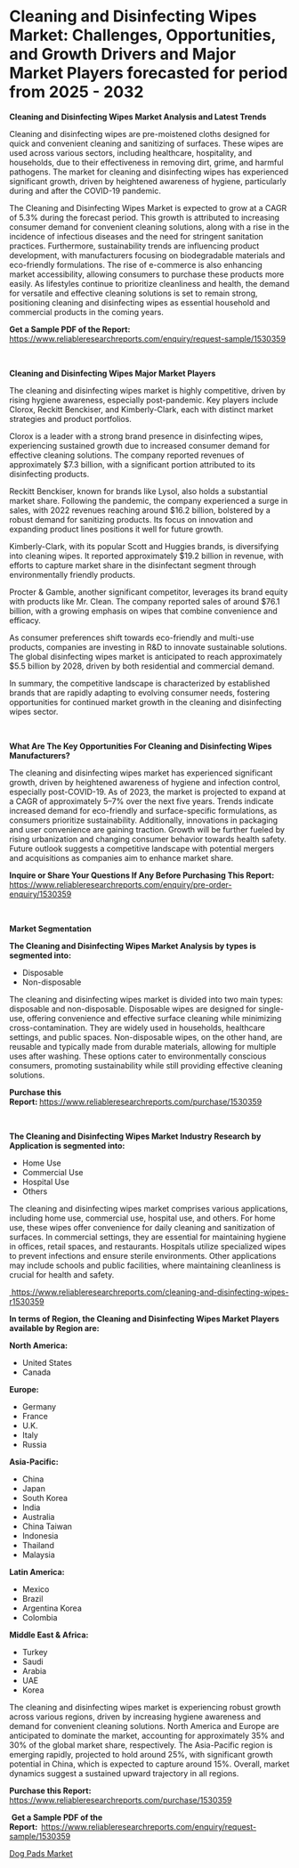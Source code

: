 <p><h1>Cleaning and Disinfecting Wipes Market: Challenges, Opportunities, and Growth Drivers and Major Market Players forecasted for period from 2025 - 2032</h1></p><p><strong>Cleaning and Disinfecting Wipes Market Analysis and Latest Trends</strong></p>
<p><p>Cleaning and disinfecting wipes are pre-moistened cloths designed for quick and convenient cleaning and sanitizing of surfaces. These wipes are used across various sectors, including healthcare, hospitality, and households, due to their effectiveness in removing dirt, grime, and harmful pathogens. The market for cleaning and disinfecting wipes has experienced significant growth, driven by heightened awareness of hygiene, particularly during and after the COVID-19 pandemic.</p><p>The Cleaning and Disinfecting Wipes Market is expected to grow at a CAGR of 5.3% during the forecast period. This growth is attributed to increasing consumer demand for convenient cleaning solutions, along with a rise in the incidence of infectious diseases and the need for stringent sanitation practices. Furthermore, sustainability trends are influencing product development, with manufacturers focusing on biodegradable materials and eco-friendly formulations. The rise of e-commerce is also enhancing market accessibility, allowing consumers to purchase these products more easily. As lifestyles continue to prioritize cleanliness and health, the demand for versatile and effective cleaning solutions is set to remain strong, positioning cleaning and disinfecting wipes as essential household and commercial products in the coming years.</p></p>
<p><strong>Get a Sample PDF of the Report:&nbsp;</strong> <a href="https://www.reliableresearchreports.com/enquiry/request-sample/1530359?utm_campaign=2187&utm_medium=2&utm_source=Github&utm_content=ia&utm_term=07022025&utm_id=cleaning-and-disinfecting-wipes">https://www.reliableresearchreports.com/enquiry/request-sample/1530359</a></p>
<p>&nbsp;</p>
<p><strong>Cleaning and Disinfecting Wipes Major Market Players</strong></p>
<p><p>The cleaning and disinfecting wipes market is highly competitive, driven by rising hygiene awareness, especially post-pandemic. Key players include Clorox, Reckitt Benckiser, and Kimberly-Clark, each with distinct market strategies and product portfolios.</p><p>Clorox is a leader with a strong brand presence in disinfecting wipes, experiencing sustained growth due to increased consumer demand for effective cleaning solutions. The company reported revenues of approximately $7.3 billion, with a significant portion attributed to its disinfecting products.</p><p>Reckitt Benckiser, known for brands like Lysol, also holds a substantial market share. Following the pandemic, the company experienced a surge in sales, with 2022 revenues reaching around $16.2 billion, bolstered by a robust demand for sanitizing products. Its focus on innovation and expanding product lines positions it well for future growth.</p><p>Kimberly-Clark, with its popular Scott and Huggies brands, is diversifying into cleaning wipes. It reported approximately $19.2 billion in revenue, with efforts to capture market share in the disinfectant segment through environmentally friendly products.</p><p>Procter & Gamble, another significant competitor, leverages its brand equity with products like Mr. Clean. The company reported sales of around $76.1 billion, with a growing emphasis on wipes that combine convenience and efficacy.</p><p>As consumer preferences shift towards eco-friendly and multi-use products, companies are investing in R&D to innovate sustainable solutions. The global disinfecting wipes market is anticipated to reach approximately $5.5 billion by 2028, driven by both residential and commercial demand.</p><p>In summary, the competitive landscape is characterized by established brands that are rapidly adapting to evolving consumer needs, fostering opportunities for continued market growth in the cleaning and disinfecting wipes sector.</p></p>
<p>&nbsp;</p>
<p><strong>What Are The Key Opportunities For Cleaning and Disinfecting Wipes Manufacturers?</strong></p>
<p><p>The cleaning and disinfecting wipes market has experienced significant growth, driven by heightened awareness of hygiene and infection control, especially post-COVID-19. As of 2023, the market is projected to expand at a CAGR of approximately 5–7% over the next five years. Trends indicate increased demand for eco-friendly and surface-specific formulations, as consumers prioritize sustainability. Additionally, innovations in packaging and user convenience are gaining traction. Growth will be further fueled by rising urbanization and changing consumer behavior towards health safety. Future outlook suggests a competitive landscape with potential mergers and acquisitions as companies aim to enhance market share.</p></p>
<p><strong>Inquire or Share Your Questions If Any Before Purchasing This Report:</strong> <a href="https://www.reliableresearchreports.com/enquiry/pre-order-enquiry/1530359?utm_campaign=2187&utm_medium=2&utm_source=Github&utm_content=ia&utm_term=07022025&utm_id=cleaning-and-disinfecting-wipes">https://www.reliableresearchreports.com/enquiry/pre-order-enquiry/1530359</a></p>
<p>&nbsp;</p>
<p><strong>Market Segmentation</strong></p>
<p><strong>The Cleaning and Disinfecting Wipes Market Analysis by types is segmented into:</strong></p>
<p><ul><li>Disposable</li><li>Non-disposable</li></ul></p>
<p><p>The cleaning and disinfecting wipes market is divided into two main types: disposable and non-disposable. Disposable wipes are designed for single-use, offering convenience and effective surface cleaning while minimizing cross-contamination. They are widely used in households, healthcare settings, and public spaces. Non-disposable wipes, on the other hand, are reusable and typically made from durable materials, allowing for multiple uses after washing. These options cater to environmentally conscious consumers, promoting sustainability while still providing effective cleaning solutions.</p></p>
<p><strong>Purchase this Report:&nbsp;</strong><a href="https://www.reliableresearchreports.com/purchase/1530359?utm_campaign=2187&utm_medium=2&utm_source=Github&utm_content=ia&utm_term=07022025&utm_id=cleaning-and-disinfecting-wipes">https://www.reliableresearchreports.com/purchase/1530359</a></p>
<p>&nbsp;</p>
<p><strong>The Cleaning and Disinfecting Wipes Market Industry Research by Application is segmented into:</strong></p>
<p><ul><li>Home Use</li><li>Commercial Use</li><li>Hospital Use</li><li>Others</li></ul></p>
<p><p>The cleaning and disinfecting wipes market comprises various applications, including home use, commercial use, hospital use, and others. For home use, these wipes offer convenience for daily cleaning and sanitization of surfaces. In commercial settings, they are essential for maintaining hygiene in offices, retail spaces, and restaurants. Hospitals utilize specialized wipes to prevent infections and ensure sterile environments. Other applications may include schools and public facilities, where maintaining cleanliness is crucial for health and safety.</p></p>
<p><a href="https://www.reliableresearchreports.com/cleaning-and-disinfecting-wipes-r1530359?utm_campaign=2187&utm_medium=2&utm_source=Github&utm_content=ia&utm_term=07022025&utm_id=cleaning-and-disinfecting-wipes">&nbsp;https://www.reliableresearchreports.com/cleaning-and-disinfecting-wipes-r1530359</a></p>
<p><strong>In terms of Region, the Cleaning and Disinfecting Wipes Market Players available by Region are:</strong></p>
<p>
    <p> <strong> North America: </strong>
        <ul>
            <li>United States</li>
            <li>Canada</li>
        </ul>
        </p> 
    <p> <strong> Europe: </strong>
        <ul>
            <li>Germany</li>
            <li>France</li>
            <li>U.K.</li>
            <li>Italy</li>
            <li>Russia</li>
        </ul>
        </p> 
    <p> <strong> Asia-Pacific: </strong>
        <ul>
            <li>China</li>
            <li>Japan</li>
            <li>South Korea</li>
            <li>India</li>
            <li>Australia</li>
            <li>China Taiwan</li>
            <li>Indonesia</li>
            <li>Thailand</li>
            <li>Malaysia</li>
        </ul>
        </p> 
    <p> <strong> Latin America: </strong>
        <ul>
            <li>Mexico</li>
            <li>Brazil</li>
            <li>Argentina Korea</li>
            <li>Colombia</li>
        </ul>
        </p> 
    <p> <strong> Middle East & Africa: </strong>
        <ul>
            <li>Turkey</li>
            <li>Saudi</li>
            <li>Arabia</li>
            <li>UAE</li>
            <li>Korea</li>
        </ul>
    </p>
    </p>
<p><p>The cleaning and disinfecting wipes market is experiencing robust growth across various regions, driven by increasing hygiene awareness and demand for convenient cleaning solutions. North America and Europe are anticipated to dominate the market, accounting for approximately 35% and 30% of the global market share, respectively. The Asia-Pacific region is emerging rapidly, projected to hold around 25%, with significant growth potential in China, which is expected to capture around 15%. Overall, market dynamics suggest a sustained upward trajectory in all regions.</p></p>
<p><strong>Purchase this Report: </strong><a href="https://www.reliableresearchreports.com/purchase/1530359?utm_campaign=2187&utm_medium=2&utm_source=Github&utm_content=ia&utm_term=07022025&utm_id=cleaning-and-disinfecting-wipes">https://www.reliableresearchreports.com/purchase/1530359</a></p>
<p>&nbsp;<strong>Get a Sample PDF of the Report:&nbsp;&nbsp;</strong><a href="https://www.reliableresearchreports.com/enquiry/request-sample/1530359?utm_campaign=2187&utm_medium=2&utm_source=Github&utm_content=ia&utm_term=07022025&utm_id=cleaning-and-disinfecting-wipes">https://www.reliableresearchreports.com/enquiry/request-sample/1530359</a></p>
<p><strong></strong></p>
<p><p><a href="https://github.com/sca704osol/Market-Research-Report-List-1/blob/main/dog-pads-market.md?utm_campaign=2187&utm_medium=2&utm_source=Github&utm_content=ia&utm_term=07022025&utm_id=cleaning-and-disinfecting-wipes">Dog Pads Market</a></p></p>
